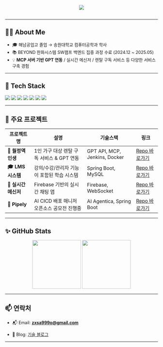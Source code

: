 <div align="center">
<img src="https://capsule-render.vercel.app/api?type=waving&color=0:58CFFB,100:FFB6C1&height=150&section=header&text=%ED%83%90%ED%97%98%EA%B0%80%ED%98%95%20%EA%B0%9C%EB%B0%9C%EC%9E%90%20%EC%9D%B4%EC%9A%B0%EC%A7%84%EC%9E%85%EB%8B%88%EB%8B%A4%20!&fontSize=30&fontAlign=50&fontColor=ffffff" />
</div>

<br>


---

## 🧑‍💻 About Me
- 🎓 해남공업고 졸업 → 송원대학교 컴퓨터공학과 학사
- 📚 BEYOND 한화시스템 SW캠프 백엔드 집중 과정 수료 (2024.12 ~ 2025.05)
- 💡 **MCP 서버 기반 GPT 연동** / 실시간 메신저 / 렌탈 구독 서비스 등 다양한 서비스 구축 경험

---

## 🚀 Tech Stack

<p>
  <img src="https://img.shields.io/badge/Java-007396?style=flat-square&logo=OpenJDK&logoColor=white"/>
  <img src="https://img.shields.io/badge/SpringBoot-6DB33F?style=flat-square&logo=Spring-Boot&logoColor=white"/>
  <img src="https://img.shields.io/badge/MySQL-005C84?style=flat-square&logo=MySQL&logoColor=white"/>
  <img src="https://img.shields.io/badge/JPA-59666C?style=flat-square&logo=hibernate&logoColor=white"/>
  <img src="https://img.shields.io/badge/Docker-2496ED?style=flat-square&logo=Docker&logoColor=white"/>
  <img src="https://img.shields.io/badge/Kubernetes-326CE5?style=flat-square&logo=Kubernetes&logoColor=white"/>
<img src="https://img.shields.io/badge/Elasticsearch-005571?style=flat-square&logo=elasticsearch&logoColor=white"/>
</p>

---

## 📌 주요 프로젝트

| 프로젝트명 | 설명 | 기술스택 | 링크 |
|------------|------|----------|------|
| **💬 월정액 인생** | 1인 가구 대상 렌탈 구독 서비스 & GPT 연동 | GPT API, MCP, Jenkins, Docker | [Repo 바로가기](https://github.com/leewoojin12/Gongcha1-MonthlyLIfe-FE) |
| **🎓 LMS 시스템** | 강의/수강/관리자 기능이 포함된 학습 시스템 | Spring Boot, MySQL | [Repo 바로가기](https://github.com/leewoojin12/404Error-EduLink) |
| **📡 실시간 메신저** | Firebase 기반의 실시간 채팅 앱 | Firebase, WebSocket | [Repo 바로가기](https://github.com/leewoojin12/kakao_program) |
| **📡 Pipely** | AI CICD 배포 매니저 오픈소스 공모전 진행중 | AI Agentica, Spring Boot | [Repo 바로가기](https://github.com/leewoojin12/pipely) |

---

## ✨ GitHub Stats

<p align="center">
  <img src="https://github-readme-stats.vercel.app/api?username=leewoojin12&show_icons=true&theme=tokyonight" height="160" />
  <img src="https://github-readme-stats.vercel.app/api/top-langs/?username=leewoojin12&layout=compact&theme=tokyonight" height="160" />
</p>

---

## 📫 연락처

- 📬 Email: **zxsa999o@gmail.com**

- 📘 Blog: [기술 블로그](https://blog.naver.com/zxsa9591) 
<!-- - 🧾 Resume: [포트폴리오 PDF 다운로드](https://your-resume-link.com) -->
---

 
